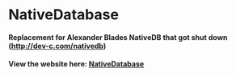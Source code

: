 # NativeDatabase
#### Replacement for Alexander Blades NativeDB that got shut down (http://dev-c.com/nativedb)
#### View the website here: [NativeDatabase](https://give-two.github.io/ "NativeDatabase's Homepage")